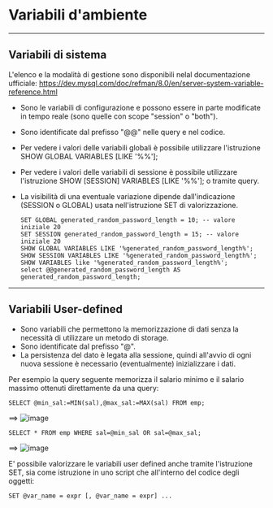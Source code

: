 # Variabili d'ambiente
-----------------------------------

## Variabili di sistema
  L'elenco e la modalità di gestione sono disponibili nelal documentazione ufficiale: 
  https://dev.mysql.com/doc/refman/8.0/en/server-system-variable-reference.html

  - Sono le variabili di configurazione e possono essere in parte modificate in tempo reale (sono quelle con scope "session" o "both"). 
  - Sono identificate dal prefisso "@@" nelle query e nel codice.
  - Per vedere i valori delle variabili globali è possibile utilizzare l'istruzione SHOW GLOBAL VARIABLES [LIKE '%<testo>%'];
  - Per vedere i valori delle variabili di sessione è possibile utilizzare l'istruzione SHOW [SESSION] VARIABLES [LIKE '%<testo>%']; o tramite query. 
  - La visibilità di una eventuale variazione dipende dall'indicazione (SESSION o GLOBAL) usata nell'istruzione SET di valorizzazione.
  
        SET GLOBAL generated_random_password_length = 10; -- valore iniziale 20
        SET SESSION generated_random_password_length = 15; -- valore iniziale 20
        SHOW GLOBAL VARIABLES LIKE '%generated_random_password_length%';
        SHOW SESSION VARIABLES LIKE '%generated_random_password_length%';
        SHOW VARIABLES like '%generated_random_password_length%';
        select @@generated_random_password_length AS generated_random_password_length;

-----------------------------------

## Variabili User-defined
  - Sono variabili che permettono la memorizzazione di dati senza la necessità di utilizzare un metodo di storage. 
  - Sono identificate dal prefisso "@".
  - La persistenza del dato è legata alla sessione, quindi all'avvio di ogni nuova sessione è necessario (eventualmente) inizializzare i dati.
  
  Per esempio la query seguente memorizza il salario minimo e il salario massimo ottenuti direttamente da una query:
  
    SELECT @min_sal:=MIN(sal),@max_sal:=MAX(sal) FROM emp;

  ==> ![image](https://github.com/pmarconcini/DB_MySql_Appunti/assets/82878995/c7b155cf-2f5a-4c6e-bb9b-3632a0ab04c1)

    SELECT * FROM emp WHERE sal=@min_sal OR sal=@max_sal;

  ==> ![image](https://github.com/pmarconcini/DB_MySql_Appunti/assets/82878995/70fc494c-745b-4a14-83c7-07eadf5130f4)

  E' possibile valorizzare le variabili user defined anche tramite l'istruzione SET, sia come istruzione in uno script che all'interno del codice degli oggetti:

    SET @var_name = expr [, @var_name = expr] ...

  
